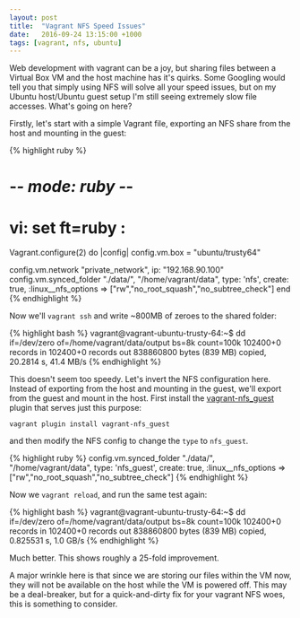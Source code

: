 ```yaml
---
layout: post
title:  "Vagrant NFS Speed Issues"
date:   2016-09-24 13:15:00 +1000
tags: [vagrant, nfs, ubuntu]
---
```


Web development with vagrant can be a joy, but sharing files between a Virtual Box VM and the host machine has it's quirks. Some Googling would tell you that simply using NFS will solve all your speed issues, but on my Ubuntu host/Ubuntu guest setup I'm still seeing extremely slow file accesses. What's going on here?

<!--more-->

Firstly, let's start with a simple Vagrant file, exporting an NFS share from the host and mounting in the guest:


{% highlight ruby %}
# -*- mode: ruby -*-
# vi: set ft=ruby :

Vagrant.configure(2) do |config|
  config.vm.box = "ubuntu/trusty64"

  config.vm.network "private_network", ip: "192.168.90.100"
  config.vm.synced_folder "./data/", "/home/vagrant/data", type: 'nfs', create: true, :linux__nfs_options => ["rw","no_root_squash","no_subtree_check"]
end
{% endhighlight %}

Now we'll `vagrant ssh` and write ~800MB of zeroes to the shared folder:

{% highlight bash %}
vagrant@vagrant-ubuntu-trusty-64:~$ dd if=/dev/zero of=/home/vagrant/data/output bs=8k count=100k
102400+0 records in
102400+0 records out
838860800 bytes (839 MB) copied, 20.2814 s, 41.4 MB/s
{% endhighlight %}

This doesn't seem too speedy. Let's invert the NFS configuration here. Instead of exporting from the host and mounting in the guest, we'll export from the guest and mount in the host. First install the [vagrant-nfs_guest](https://github.com/Learnosity/vagrant-nfs_guest) plugin that serves just this purpose:

`vagrant plugin install vagrant-nfs_guest`

and then modify the NFS config to change the `type` to `nfs_guest`.

{% highlight ruby %}
  config.vm.synced_folder "./data/", "/home/vagrant/data", type: 'nfs_guest', create: true, :linux__nfs_options => ["rw","no_root_squash","no_subtree_check"]
{% endhighlight %}

Now we `vagrant reload`, and run the same test again:

{% highlight bash %}
vagrant@vagrant-ubuntu-trusty-64:~$ dd if=/dev/zero of=/home/vagrant/data/output bs=8k count=100k
102400+0 records in
102400+0 records out
838860800 bytes (839 MB) copied, 0.825531 s, 1.0 GB/s
{% endhighlight %}

Much better. This shows roughly a 25-fold improvement.

A major wrinkle here is that since we are storing our files within the VM now, they will not be available on the host while the VM is powered off. This may be a deal-breaker, but for a quick-and-dirty fix for your vagrant NFS woes, this is something to consider.
